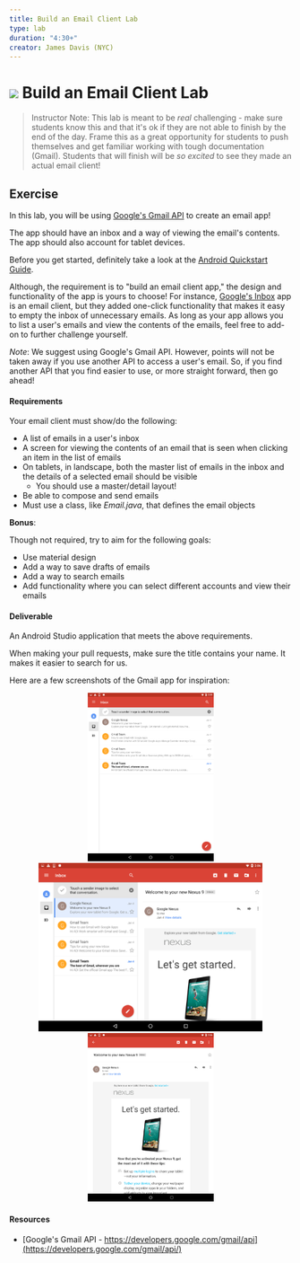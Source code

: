 ```yaml
---
title: Build an Email Client Lab
type: lab
duration: "4:30+"
creator: James Davis (NYC)
---
```


# ![](https://ga-dash.s3.amazonaws.com/production/assets/logo-9f88ae6c9c3871690e33280fcf557f33.png) Build an Email Client Lab

> Instructor Note: This lab is meant to be *real* challenging - make sure students know this and that it's ok if they are not able to finish by the end of the day.  Frame this as a great opportunity for students to push themselves and get familiar working with tough documentation (Gmail).  Students that will finish will be *so excited* to see they made an actual email client!

## Exercise

In this lab, you will be using [Google's Gmail API](https://developers.google.com/gmail/api/) to create an email app!

The app should have an inbox and a way of viewing the email's contents. The app should also account for tablet devices.

Before you get started, definitely take a look at the [Android Quickstart Guide](https://developers.google.com/gmail/api/quickstart/android).

Although, the requirement is to "build an email client app," the design and functionality of the app is yours to choose! For instance, [Google's Inbox](https://www.google.com/inbox/) app is an email client, but they added one-click functionality that makes it easy to empty the inbox of unnecessary emails. As long as your app allows you to list a user's emails and view the contents of the emails, feel free to add-on to further challenge yourself.

*Note*: We suggest using Google's Gmail API. However, points will not be taken away if you use another API to access a user's email. So, if you find another API that you find easier to use, or more straight forward, then go ahead!

#### Requirements

Your email client must show/do the following:

* A list of emails in a user's inbox
* A screen for viewing the contents of an email that is seen when clicking an item in the list of emails
* On tablets, in landscape, both the master list of emails in the inbox and the details of a selected email should be visible
  * You should use a master/detail layout!
* Be able to compose and send emails
* Must use a class, like _Email.java_, that defines the email objects

**Bonus**:

Though not required, try to aim for the following goals:

* Use material design
* Add a way to save drafts of emails
* Add a way to search emails
* Add functionality where you can select different accounts and view their emails

#### Deliverable

An Android Studio application that meets the above requirements.

When making your pull requests, make sure the title contains your name. It makes it easier to search for us.

Here are a few screenshots of the Gmail app for inspiration:

<p align="center">

  <img src="screenshots/list_portrait.png" height="300px"/>

  <img src="screenshots/tablet_landscape.png" height="300px"/>

  <img src="screenshots/details.png" height="300px"/>

</p>

#### Resources

* [Google's Gmail API - https://developers.google.com/gmail/api](https://developers.google.com/gmail/api/)
